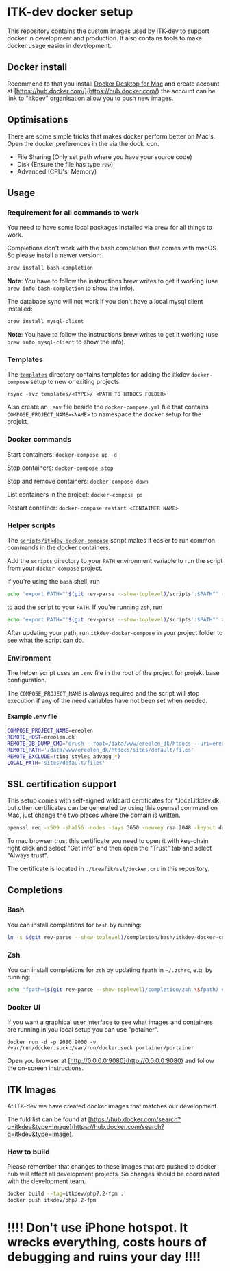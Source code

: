 # ITK-dev docker setup

This repository contains the custom images used by ITK-dev to support docker in
development and production. It also contains tools to make docker usage easier
in development.

## Docker install

Recommend to that you install [Docker Desktop for
Mac](https://docs.docker.com/docker-for-mac/install/) and create account at
[https://hub.docker.com/](https://hub.docker.com/) the account can be link to
"itkdev" organisation allow you to push new images.

## Optimisations

There are some simple tricks that makes docker perform better on Mac's. Open the
docker preferences in the via the dock icon.

* File Sharing (Only set path where you have your source code)
* Disk (Ensure the file has type `raw`)
* Advanced (CPU's, Memory)

## Usage

### Requirement for all commands to work

You need to have some local packages installed via brew for all things to work.

Completions don't work with the bash completion that comes with macOS. So please
install a newer version:

```sh
brew install bash-completion
```

__Note__: You have to follow the instructions brew writes to get it working (use
`brew info bash-completion` to show the info).

The database sync will not work if you don't have a local mysql client installed:

```sh
brew install mysql-client
```

__Note__: You have to follow the instructions brew writes to get it working (use
`brew info mysql-client` to show the info).

### Templates

The [`templates`](templates/) directory contains templates for adding
the itkdev `docker-compose` setup to new or exiting projects.

`rsync -avz templates/<TYPE>/ <PATH TO HTDOCS FOLDER>`

Also create an `.env` file beside the `docker-compose.yml` file that contains
`COMPOSE_PROJECT_NAME=<NAME>` to namespace the docker setup for the projekt.

### Docker commands

Start containers: `docker-compose up -d`

Stop containers: `docker-compose stop`

Stop and remove containers: `docker-compose down`

List containers in the project: `docker-compose ps`

Restart container: `docker-compose restart <CONTAINER NAME>`

### Helper scripts

The [`scripts/itkdev-docker-compose`](scripts/itkdev-docker-compose)
script makes it easier to run common commands in the docker
containers.

Add the `scripts` directory to your `PATH` environment variable to run
the script from your `docker-compose` project.

If you're using the `bash` shell, run

```sh
echo 'export PATH="'$(git rev-parse --show-toplevel)/scripts':$PATH"' >> ~/.bashrc
```

to add the script to your `PATH`. If you're running `zsh`, run

```sh
echo 'export PATH="'$(git rev-parse --show-toplevel)/scripts':$PATH"' >> ~/.zshrc
```

After updating your path, run `itkdev-docker-compose` in your project folder to
see what the script can do.

### Environment

The helper script uses an `.env` file in the root of the project for projekt
base configuration.

The `COMPOSE_PROJECT_NAME` is always required and the script will stop execution
if any of the need variables have not been set when needed.

#### Example .env file

```sh
COMPOSE_PROJECT_NAME=ereolen
REMOTE_HOST=ereolen.dk
REMOTE_DB_DUMP_CMD='drush --root=/data/www/ereolen_dk/htdocs --uri=ereolen.dk sql-dump'
REMOTE_PATH='/data/www/ereolen_dk/htdocs/sites/default/files'
REMOTE_EXCLUDE=(ting styles advagg_*)
LOCAL_PATH='sites/default/files'
```

## SSL certification support

This setup comes with self-signed wildcard certificates for *.local.itkdev.dk, but other certificates can be generated by using this openssl command on Mac, just change the two places where the domain is written.

```sh
openssl req -x509 -sha256 -nodes -days 3650 -newkey rsa:2048 -keyout docker.key -out docker.crt -subj "/CN=*.local.itkdev.dk" -reqexts SAN -extensions SAN -config <(cat /usr/local/etc/openssl/openssl.cnf <(printf '[SAN]\nsubjectAltName=DNS:*.local.itkdev.dk'))
```

To mac browser trust this certificate you need to open it with key-chain right click and select "Get info" and then open the "Trust" tab and select "Always trust".

The certificate is located in `./treafik/ssl/docker.crt` in this repository.

## Completions

### Bash

You can install completions for `bash` by running:

```sh
ln -s $(git rev-parse --show-toplevel)/completion/bash/itkdev-docker-compose-completion.bash $(brew --prefix)/etc/bash_completion.d/itkdev-docker-compose
```

### Zsh

You can install completions for `zsh` by updating `fpath` in `~/.zshrc`, e.g. by running:

```sh
echo "fpath=($(git rev-parse --show-toplevel)/completion/zsh \$fpath) # itkdev-docker " >> ~/.zshrc
```

### Docker UI

If you want a graphical user interface to see what images and containers are
running in you local setup you can use "potainer".

`docker run -d -p 9080:9000 -v /var/run/docker.sock:/var/run/docker.sock portainer/portainer`

Open you browser at [http://0.0.0.0:9080](http://0.0.0.0:9080) and follow the
on-screen instructions.

## ITK Images

At ITK-dev we have created docker images that matches our development.

The fuld list can be found at
[https://hub.docker.com/search?q=itkdev&type=image](https://hub.docker.com/search?q=itkdev&type=image).

### How to build

Please remember that changes to these images that are pushed to docker hub will
effect all development projects. So changes should be coordinated with the
development team.

```sh
docker build --tag=itkdev/php7.2-fpm .
docker push itkdev/php7.2-fpm
```

# !!!! Don't use iPhone hotspot. It wrecks everything, costs hours of debugging and ruins your day !!!!
